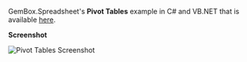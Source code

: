 GemBox.Spreadsheet's **Pivot Tables** example in C# and VB.NET that is available [here](https://www.gemboxsoftware.com/spreadsheet/examples/c-sharp-vb-net-create-excel-pivot-tables/114).

**Screenshot**

![Pivot Tables Screenshot](https://www.gemboxsoftware.com/Spreadsheet/Examples/Content/AdvancedFeatures/PivotTables/PivotTables.png)